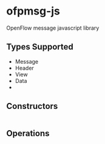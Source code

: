 # ofpmsg-js
OpenFlow message javascript library

## Types Supported
- Message
- Header
- View
- Data
- <version specific payload types>

## Constructors

```
```

## Operations

```
```
